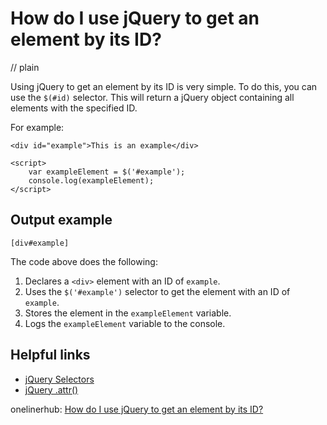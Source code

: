 # How do I use jQuery to get an element by its ID?
// plain

Using jQuery to get an element by its ID is very simple. To do this, you can use the `$(#id)` selector. This will return a jQuery object containing all elements with the specified ID.

For example:

```
<div id="example">This is an example</div>

<script>
    var exampleElement = $('#example');
    console.log(exampleElement);
</script>
```

## Output example

```
[div#example]
```

The code above does the following:

1. Declares a `<div>` element with an ID of `example`.
2. Uses the `$('#example')` selector to get the element with an ID of `example`.
3. Stores the element in the `exampleElement` variable.
4. Logs the `exampleElement` variable to the console.

## Helpful links

- [jQuery Selectors](https://api.jquery.com/category/selectors/)
- [jQuery .attr()](https://api.jquery.com/attr/)

onelinerhub: [How do I use jQuery to get an element by its ID?](https://onelinerhub.com/jquery/how-do-i-use-jquery-to-get-an-element-by-its-id)